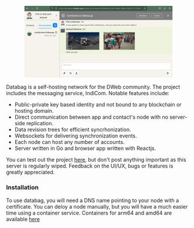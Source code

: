 
<p align="center">
  <a href="#"><img src="/doc/screenshot.png" width="80%"/></a>
</p>

Databag is a self-hosting network for the DWeb community. The project includes the messaging service, IndiCom. Notable features include:
- Public-private key based identity and not bound to any blockchain or hosting domain.
- Direct communication between app and contact's node with no server-side replication.
- Data revision trees for efficient syncrhonization.
- Websockets for delivering synchronization events.
- Each node can host any number of accounts.
- Server written in Go and browser app written with Reactjs.

You can test out the project [here](https://databag.coredb.org/#/create), but don't post anything important as this server is regularly wiped. Feedback on the UI/UX, bugs or features is greatly appreciated.

### Installation

To use databag, you will need a DNS name pointing to your node with a certificate. You can deloy a node manually, but you will have a much easier time using a container service. Containers for arm64 and amd64 are available [here](https://hub.docker.com/r/balzack/databag/tags)
